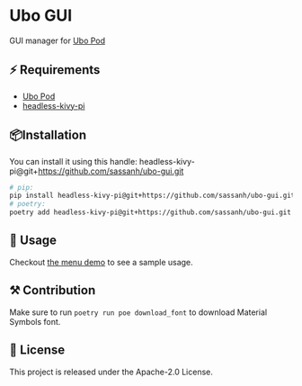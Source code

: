 # Ubo GUI

GUI manager for [Ubo Pod](https://github.com/ubopod)

## ⚡️ Requirements

- [Ubo Pod](https://github.com/ubopod)
- [headless-kivy-pi](https://github.com/sassanh/headless-kivy-pi)

## 📦Installation

You can install it using this handle: headless-kivy-pi@git+<https://github.com/sassanh/ubo-gui.git>

```sh
# pip:
pip install headless-kivy-pi@git+https://github.com/sassanh/ubo-gui.git
# poetry:
poetry add headless-kivy-pi@git+https://github.com/sassanh/ubo-gui.git
```

## 🚀 Usage

Checkout [the menu demo](./demo/menu.py) to see a sample usage.

## ⚒️ Contribution

Make sure to run `poetry run poe download_font` to download Material Symbols font.

## 📜 License

This project is released under the Apache-2.0 License.
